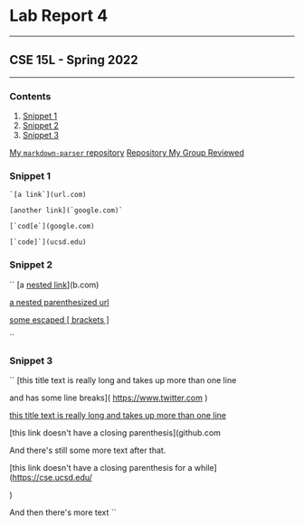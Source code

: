 # Lab Report 4
---
## CSE 15L - Spring 2022
---

### **Contents**

1. [Snippet 1](#snippet-1)
2. [Snippet 2](#snippet-2)
3. [Snippet 3](#snippet-3)

[My `markdown-parser` repository](https://github.com/kaung-min-khant/markdown-parser)
[Repository My Group Reviewed](https://github.com/Luke-Sheltraw/markdown-parser/)

### Snippet 1

```
`[a link`](url.com)

[another link](`google.com)`

[`cod[e`](google.com)

[`code]`](ucsd.edu)

```

### Snippet 2

``
[a [nested link](a.com)](b.com)

[a nested parenthesized url](a.com(()))

[some escaped \[ brackets \]](example.com)

``

### Snippet 3

``
[this title text is really long and takes up more than 
one line

and has some line breaks](
    https://www.twitter.com
)

[this title text is really long and takes up more than 
one line](
https://sites.google.com/eng.ucsd.edu/cse-15l-spring-2022/schedule
)


[this link doesn't have a closing parenthesis](github.com

And there's still some more text after that.

[this link doesn't have a closing parenthesis for a while](https://cse.ucsd.edu/


)

And then there's more text
``
